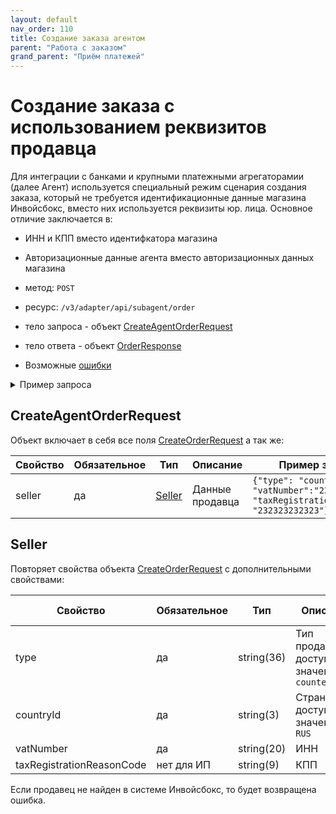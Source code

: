 ```yaml
---
layout: default
nav_order: 110
title: Создание заказа агентом
parent: "Работа с заказом"
grand_parent: "Приём платежей"
---
```


# Создание заказа с использованием реквизитов продавца

Для интеграции с банками и крупными платежными агрегаторамии (далее Агент) используется специальный режим сценария создания заказа, который не требуется идентификационные данные магазина Инвойсбокс, вместо них используется реквизиты юр. лица. Основное отличие заключается в:
- ИНН и КПП вместо идентифкатора магазина
- Авторизационные данные агента вместо авторизационных данных магазина


- метод: `POST`
- ресурс: `/v3/adapter/api/subagent/order`
- тело запроса - объект [CreateAgentOrderRequest](#createagentorderrequest)
- тело ответа - объект [OrderResponse](/docs/merchant/notification/status/#orderresponse)
- Возможные [ошибки](/docs/dictionary/error/)


<details>
  <summary>Пример запроса</summary>
<section markdown="1">
``` json
POST /v3/billing/api/order/order
Authorization: Bearer b37c4c689295904ed21eee5d9a48d42e
Content-Type: application/json
Accept: application/json
{
  "seller": {
    "type": "counterparty",
    "vatNumber": "232323232323",
    "taxRegistrationReasonCode": "232323232323"
   },
  "merchantOrderId": "m-1608560079",
  "amount": 371.88,
  "successUrl": "https://merchant.ru/order/xxx?result=success",
  "failUrl": "https://merchant.ru/order/xxx?result=fail",
  "returnUrl": "https://merchant.ru/order/xxx?result=return",
  "vatAmount": 61.98,
  "basketItems": [
    {
      "sku": "5fe0adcfa7fb4",
      "name": "Бронирование номера",
      "measure": "шт.",
      "measureCode": "796",
      "grossWeight": 0,
      "netWeight": 0,
      "quantity": 3,
      "amount": 123.96,
      "amountWoVat": 103.3,
      "totalAmount": 371.88,
      "totalVatAmount": 61.98,
      "vatCode": "RUS_VAT20",
      "type": "service",
      "paymentType": "full_prepayment"
    }
  ],
  "metaData": {
    "@type": "LodgingReservation",
    "reservationId": "abc456",
    "reservationStatus": "https://schema.org/ReservationConfirmed",
    "underName": {
      "@type": "Person",
      "name": "John Smith"
    },
    "reservationFor": {
      "@type": "LodgingBusiness",
      "name": "Hilton San Francisco Union Square",
      "address": {
        "@type": "PostalAddress",
        "streetAddress": "333 O'Farrell St",
        "addressLocality": "San Francisco",
        "addressRegion": "CA",
        "postalCode": "94102",
        "addressCountry": "US"
      },
      "telephone": "415-771-1400"
    },
    "checkinTime": "2017-04-11T16:00:00-08:00",
    "checkoutTime": "2017-04-13T11:00:00-08:00"
  },
  "expirationDate": "2020-12-22T00:00:00+00:00",
  "languageId": "ru",
  "currencyId": "RUB",
  "description": "Оплата номера в отеле",
  "customer": {
    "type": "private",
    "name": "Peter",
    "phone": "79001112233",
    "email": "peter@domain.com",
    "vatNumber": "",
    "registrationAddress": ""
  }
}
```
</section>
</details>

## CreateAgentOrderRequest

Объект включает в себя все поля [CreateOrderRequest](/docs/merchant/order/create/#createorderrequest) а так же:

| Свойство | Обязательное | Тип               | Описание        | Пример значения                                                                                     |
|----------|--------------|-------------------|-----------------|-----------------------------------------------------------------------------------------------------|
| seller   | да           | [Seller](#seller) | Данные продавца | `{"type": "counterparty", "vatNumber":"232323232323", "taxRegistrationReasonCode": "232323232323"}` | 


## Seller

Повторяет свойства объекта [CreateOrderRequest](#createorderrequest) с дополнительными свойствами:

| Свойство                  | Обязательное | Тип        | Описание                                         | Пример значения |
|---------------------------|--------------|------------|--------------------------------------------------|-----------------|
| type                      | да           | string(36) | Тип продавца, доступные значения: `counterparty` | `counterparty`  |
| countryId                 | да           | string(3)  | Страна, доступные значения: `RUS`                | `RUS`           |
| vatNumber                 | да           | string(20) | ИНН                                              | `7710044140`    |
| taxRegistrationReasonCode | нет для ИП   | string(9)  | КПП                                              | `770201001`     |


Если продавец не найден в системе Инвойсбокс, то будет возвращена ошибка.
